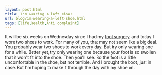 ```yaml
---
layout: post.html
title: I'm wearing a left shoe!
url: blog/im-wearing-a-left-shoe.html
tags: [life,health,Anti complaint]
---
```

It will be six weeks on Wednesday since I had my [foot surgery](/blog/foot-surgery-awesome), and today I wore two shoes to work. For many of you, that may not seem like a big deal. You probably wear two shoes to work every day. But try only wearing one for a while. Better yet, try only wearing one because your foot is so swollen that it won't fit into the shoe. Then you'll see. So the foot is a little uncomfortable in the shoe, but not terrible. And I brought the boot, just in case. But I'm hoping to make it through the day with my shoe on.
